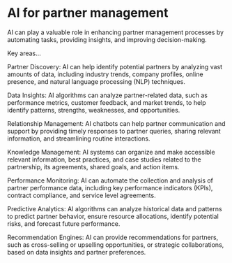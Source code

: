 # AI for partner management

AI can play a valuable role in enhancing partner management processes by automating tasks, providing insights, and improving decision-making.

Key areas…

Partner Discovery: AI can help identify potential partners by analyzing vast amounts of data, including industry trends, company profiles, online presence, and natural language processing (NLP) techniques.

Data Insights: AI algorithms can analyze partner-related data, such as performance metrics, customer feedback, and market trends, to help identify patterns, strengths, weaknesses, and opportunities.

Relationship Management: AI chatbots can help partner communication and support by providing timely responses to partner queries, sharing relevant information, and streamlining routine interactions. 

Knowledge Management: AI systems can organize and make accessible relevant information, best practices, and case studies related to the partnership, its agreements, shared goals, and action items.

Performance Monitoring: AI can automate the collection and analysis of partner performance data, including key performance indicators (KPIs), contract compliance, and service level agreements.

Predictive Analytics: AI algorithms can analyze historical data and patterns to predict partner behavior, ensure resource allocations, identify potential risks, and forecast future performance. 

Recommendation Engines: AI can provide recommendations for partners, such as cross-selling or upselling opportunities, or strategic collaborations, based on data insights and partner preferences. 
